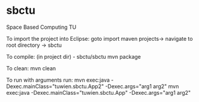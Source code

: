 sbctu
=====

Space Based Computing TU

To import the project into Eclipse:
goto import maven projects-> navigate to root directory -> sbctu



To compile: (in project dir) - sbctu/sbctu
mvn package

To clean:
mvn clean

To run with arguments run:
mvn exec:java -Dexec.mainClass="tuwien.sbctu.App2" -Dexec.args="arg1 arg2"
mvn exec:java -Dexec.mainClass="tuwien.sbctu.App" -Dexec.args="arg1 arg2"






